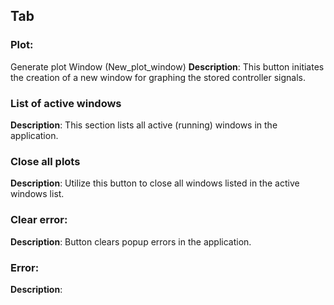 

## Tab
### Plot:
Generate plot Window (New_plot_window)
**Description**: This button initiates the creation of a new window for graphing the stored controller signals.

### List of active windows
**Description**: This section lists all active (running) windows in the application.

### Close all plots
**Description**: Utilize this button to close all windows listed in the active windows list.
		
### Clear error:
**Description**: Button clears popup errors in the application.
	
### Error: 
**Description**: 
		
